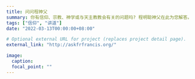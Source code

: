 ```yaml
---
title: 问问程神父
summary: 你有信仰、宗教、神学或与天主教教会有关的问题吗? 程明聪神父在此为您解答。
tags: ["信仰", "讲道"]
date: "2022-03-13T00:00:00+08:00"

# Optional external URL for project (replaces project detail page).
external_link: "http://askfrfrancis.org/"

image:
  caption:
  focal_point: ""
---
```

